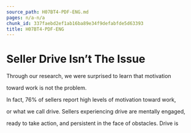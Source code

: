 ```yaml
---
source_path: H07BT4-PDF-ENG.md
pages: n/a-n/a
chunk_id: 337faebd2ef1ab16ba89e34f9defabfde5d63393
title: H07BT4-PDF-ENG
---
```

# Seller Drive Isn’t The Issue

Through our research, we were surprised to learn that motivation

toward work is not the problem.

In fact, 76% of sellers report high levels of motivation toward work,

or what we call drive. Sellers experiencing drive are mentally engaged,

ready to take action, and persistent in the face of obstacles. Drive is
